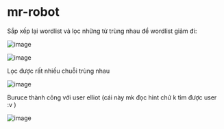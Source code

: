 # mr-robot

Sắp xếp lại wordlist và lọc những từ trùng nhau để wordlist giảm đi:

![image](https://user-images.githubusercontent.com/72652376/126425224-ab306e29-a694-4e3d-81ab-9fa23d2d4a1d.png)

![image](https://user-images.githubusercontent.com/72652376/126425290-a8edb7d0-025d-4430-8b8d-f10c1defe878.png)

Lọc được rất nhiều chuỗi trùng nhau

![image](https://user-images.githubusercontent.com/72652376/126425328-1ef14a6f-73d2-4ccb-b055-78a0f55ac8d0.png)

Buruce thành công với user elliot (cái này mk đọc hint chứ k tìm được user :v )

![image](https://user-images.githubusercontent.com/72652376/126425388-75cc1bd0-e520-4f25-b173-7c5f77b6397d.png)



